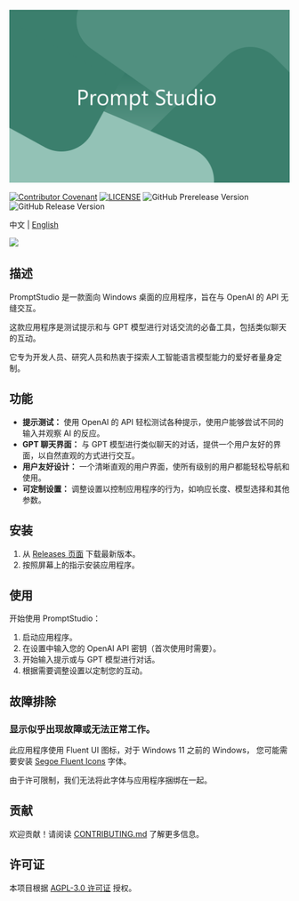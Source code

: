 ![](./.github/splash.svg)

[![Contributor Covenant](https://img.shields.io/badge/Contributor%20Covenant-2.1-4baaaa.svg)](./CODE_OF_CONDUCT.md)
[![LICENSE](https://img.shields.io/github/license/lightsing/PromptStudio)](./LICENSE)
![GitHub Prerelease Version](https://img.shields.io/github/v/release/lightsing/PromptStudio?include_prereleases&label=latest)
![GitHub Release Version](https://img.shields.io/github/v/release/lightsing/PromptStudio?label=stable)

中文 | [English](./README.md)

![](./.github/preview-zhCN.png)

## 描述

PromptStudio 是一款面向 Windows 桌面的应用程序，旨在与 OpenAI 的 API 无缝交互。

这款应用程序是测试提示和与 GPT 模型进行对话交流的必备工具，包括类似聊天的互动。

它专为开发人员、研究人员和热衷于探索人工智能语言模型能力的爱好者量身定制。

## 功能

- **提示测试：** 使用 OpenAI 的 API 轻松测试各种提示，使用户能够尝试不同的输入并观察 AI 的反应。
- **GPT 聊天界面：** 与 GPT 模型进行类似聊天的对话，提供一个用户友好的界面，以自然直观的方式进行交互。
- **用户友好设计：** 一个清晰直观的用户界面，使所有级别的用户都能轻松导航和使用。
- **可定制设置：** 调整设置以控制应用程序的行为，如响应长度、模型选择和其他参数。

## 安装

1. 从 [Releases 页面](https://github.com/lightsing/PromptStudio/releases) 下载最新版本。
2. 按照屏幕上的指示安装应用程序。

## 使用

开始使用 PromptStudio：

1. 启动应用程序。
2. 在设置中输入您的 OpenAI API 密钥（首次使用时需要）。
3. 开始输入提示或与 GPT 模型进行对话。
4. 根据需要调整设置以定制您的互动。

## 故障排除

### 显示似乎出现故障或无法正常工作。

此应用程序使用 Fluent UI 图标，对于 Windows 11 之前的 Windows，
您可能需要安装 [Segoe Fluent Icons](https://aka.ms/SegoeFluentIcons) 字体。

由于许可限制，我们无法将此字体与应用程序捆绑在一起。

## 贡献

欢迎贡献！请阅读 [CONTRIBUTING.md](./CONTRIBUTING.md) 了解更多信息。

## 许可证

本项目根据 [AGPL-3.0 许可证](./LICENSE) 授权。
